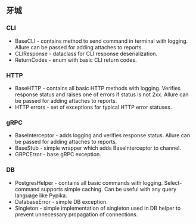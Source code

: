 <h2>牙城</h2>

<h3>CLI</h3>

* BaseCLI - contains method to send command in terminal with logging. Allure can be passed for adding attaches to
  reports.
* CLIResponse - dataclass for CLI response deserialization.
* ReturnCodes - enum with basic CLI return codes.

<h3>HTTP</h3>

* BaseHTTP - contains all basic HTTP methods with logging. Verifies response status and raises one of errors if status
  is not 2xx. Allure can be passed for adding attaches to reports.
* HTTP errors - set of exceptions for typical HTTP error statuses.

<h3>gRPC</h3>

* BaseInterceptor - adds logging and verifies response status. Allure can be passed for adding attaches to reports.
* BaseStub - simple wrapper which adds BaseInterceptor to channel.
* GRPCError - base gRPC exception.

<h3>DB</h3>

* PostgresHelper - contains all basic commands with logging. Select-command supports simple caching. Can be useful with
  any query language like Pypika.
* DatabaseError - simple DB exception.
* Singleton - simple implementation of singleton used in DB helper to prevent unnecessary propagation of connections. 